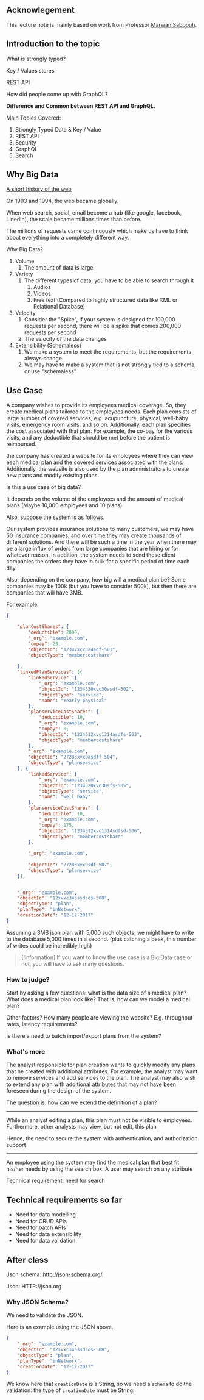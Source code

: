 ## Acknowlegement

This lecture note is mainly based on work from Professor [Marwan Sabbouh](https://www.linkedin.com/in/marwansabbouh/).

## Introduction to the topic

What is strongly typed?

Key / Values stores

REST API

How did people come up with GraphQL?

**Difference and Common between REST API and GraphQL.**

Main Topics Covered:

1. Strongly Typed Data & Key / Value
2. REST  API
3. Security
4. GraphQL
5. Search

## Why Big Data

[A short history of the web](https://home.cern/science/computing/birth-web/short-history-web)

On 1993 and 1994, the web became globally.

When web search, social, email become a hub (like google, facebook, LinedIn), the scale became millions times than before.

The millions of requests came continuously which make us have to think about everything into a completely different way.

Why Big Data?

1. Volume
	1. The amount of data is large
2. Variety 
	1. The different types of data, you have to be able to search through it
		1. Audios
		2. Videos
		3. Free text (Compared to highly structured data like XML or Relational Database)
3. Velocity
	1. Consider the "Spike", if your system is designed for 100,000 requests per second, there will be a spike that comes 200,000 requests per second
	2. The velocity of the data changes
4. Extensibility (Schemaless)
	1. We make a system to meet the requirements, but the requirements always change
	2. We may have to make a system that is not strongly tied to a schema, or use "schemaless"

## Use Case

A company wishes to provide its employees medical coverage. So, they create medical plans tailored to the employees needs. Each plan consists of large number of covered services, e.g. acupuncture, physical, well-baby visits, emergency room visits, and so on. Additionally, each plan specifies the cost associated with that plan. For example, the co-pay for the various visits, and any deductible that should be met before the patient is reimbursed.

the company has created a website for its employees where they can view each medical plan and the covered services associated with the plans. Additionally, the website is also used by the plan administrators to create new plans and modify existing plans.

Is this a use case of big data?

It depends on the volume of the employees and the amount of medical plans (Maybe 10,000 employees and 10 plans)

Also, suppose the system is as follows.

Our system provides insurance solutions to many customers, we may have 50 insurance companies, and over time they may create thousands of different solutions. And there will be such a time in the year when there may be a large influx of orders from large companies that are hiring or for whatever reason. In addition, the system needs to send these client companies the orders they have in bulk for a specific period of time each day.

Also, depending on the company, how big will a medical plan be? Some companies may be 100k (but you have to consider 500k), but then there are companies that will have 3MB.

For example:

```json
{

	"planCostShares": {
		"deductible": 2000,
		"_org": "example.com",
		"copay": 23,
		"objectId": "1234vxc2324sdf-501",
		"objectType": "membercostshare"
		
	},
	"linkedPlanServices": [{
		"linkedService": {
			"_org": "example.com",
			"objectId": "1234520xvc30asdf-502",
			"objectType": "service",
			"name": "Yearly physical"
		},
		"planserviceCostShares": {
			"deductible": 10,
			"_org": "example.com",
			"copay": 0,
			"objectId": "1234512xvc1314asdfs-503",
			"objectType": "membercostshare"
		},
		"_org": "example.com",
		"objectId": "27283xvx9asdff-504",
		"objectType": "planservice"
	}, {
		"linkedService": {
			"_org": "example.com",
			"objectId": "1234520xvc30sfs-505",
			"objectType": "service",
			"name": "well baby"
		},
		"planserviceCostShares": {
			"deductible": 10,
			"_org": "example.com",
			"copay": 175,
			"objectId": "1234512xvc1314sdfsd-506",
			"objectType": "membercostshare"
		},
		
		"_org": "example.com",
		
		"objectId": "27283xvx9sdf-507",
		"objectType": "planservice"
	}],


	"_org": "example.com",
	"objectId": "12xvxc345ssdsds-508",
	"objectType": "plan",
	"planType": "inNetwork",
	"creationDate": "12-12-2017"
}
```

Assuming a 3MB json plan with 5,000 such objects, we might have to write to the database 5,000 times in a second. (plus catching a peak, this number of writes could be incredibly high)

>[!information]
>If you want to know the use case is a Big Data case or not, you will have to ask many questions.

### How to judge?

Start by asking a few questions:
what is the data size of a medical plan?
What does a medical plan look like? That is, how can we model a medical plan?

Other factors?
How many people are viewing the website? E.g. throughput rates, latency requirements?

Is there a need to batch import/export plans from the system?

### What's more 

The analyst responsible for plan creation wants to quickly modify any plans that he created with additional attributes. For example, the analyst may want to remove services and add services to the plan. The analyst may also wish to extend any plan with additional attributes that may not have been foreseen during the design of the system.

The question is: how can we extend the definition of a plan?

---
While an analyst editing a plan, this plan must not be visible to employees. Furthermore, other analysts may view, but not edit, this plan

Hence, the need to secure the system with authentication, and authorization support

---
An employee using the system may find the medical plan that best fit his/her needs by using the search box. A user may search on any attribute

Technical requirement:
need for search

## Technical requirements so far

- Need for data modelling
- Need for CRUD APIs
- Need for batch APIs
- Need for data extensibility
- Need for data validation

## After class

Json schema: http://json-schema.org/

Json: HTTP://json.org

### Why JSON Schema?

We need to validate the JSON.

Here is an example using the JSON above.

```json
{
	"_org": "example.com",
	"objectId": "12xvxc345ssdsds-508",
	"objectType": "plan",
	"planType": "inNetwork",
	"creationDate": "12-12-2017"
}
```

We know here that `creationDate` is a String, so we need a `schema` to do the validation: the type of `creationDate` must be String.

